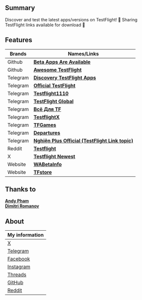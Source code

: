 ## Summary

Discover and test the latest apps/versions on TestFlight! 🧩
Sharing TestFlight links available for download 🛬

## Features

| Brands   | Names/Links                                                                                                    |
| -------- | -------------------------------------------------------------------------------------------------------------- |
| Github   | **[Beta Apps Are Available](https://github.com/manhnh97/testflightm/blob/master/data-available-beta-apps.md)** |
| Github   | **[Awesome TestFlight](https://github.com/pluwen/awesome-testflight-link)**                                    |
| Telegram | **[Discovery TestFlight Apps](https://t.me/testflightm)**                                                      |
| Telegram | **[Official TestFlight](https://t.me/OfficialTestFlight)**                                                     |
| Telegram | **[Testflight1110](https://t.me/testflight1110)**                                                              |
| Telegram | **[TestFlight Global](https://t.me/TestFlightGlobal)**                                                         |
| Telegram | **[Всё Для TF](https://t.me/all_for_testflight)**                                                              |
| Telegram | **[TestflightX](https://t.me/TestFlightX)**                                                                    |
| Telegram | **[TFGames](https://t.me/TFGames)**                                                                            |
| Telegram | **[Departures](https://t.me/departures_to)**                                                                   |
| Telegram | **[Nghiện Plus Official (TestFlight Link topic)](https://t.me/nghienplusofficial)**                            |
| Reddit   | **[Testflight](https://www.reddit.com/r/TestFlight/)**                                                         |
| X        | **[Testflight Newest](https://twitter.com/search?q=url%3Atestflight.apple.com)**                               |
| Website  | **[WABetaInfo](https://wabetainfo.com/testflight/)**                                                           |
| Website  | **[TFstore](https://tfstore.top/)**                                                                            |

## Thanks to

**[Andy Pham](https://www.facebook.com/andypham.thitluoc)** <br/>
**[Dimitri Romanov](https://t.me/DimiHepburn)** <br />

## About

| My information                                      |
| --------------------------------------------------- |
| [X](https://twitter.com/testflightm)                |
| [Telegram](https://t.me/testflightm)                |
| [Facebook](https://www.facebook.com/testflightmm)   |
| [Instagram](https://www.instagram.com/testflight.m) |
| [Threads](https://www.threads.net/@testflight.m)    |
| [GitHub](https://github.com/manhnh97/testflightm)   |
| [Reddit](https://www.reddit.com/user/testflightm/)  |

